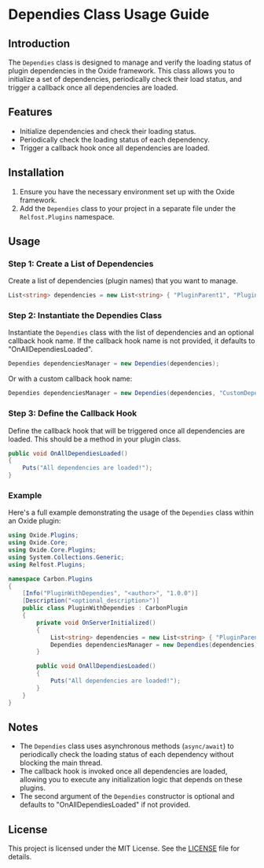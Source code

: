 
# Dependies Class Usage Guide

## Introduction

The `Dependies` class is designed to manage and verify the loading status of plugin dependencies in the Oxide framework. This class allows you to initialize a set of dependencies, periodically check their load status, and trigger a callback once all dependencies are loaded.

## Features

- Initialize dependencies and check their loading status.
- Periodically check the loading status of each dependency.
- Trigger a callback hook once all dependencies are loaded.

## Installation

1. Ensure you have the necessary environment set up with the Oxide framework.
2. Add the `Dependies` class to your project in a separate file under the `Relfost.Plugins` namespace.

## Usage

### Step 1: Create a List of Dependencies

Create a list of dependencies (plugin names) that you want to manage.

```csharp
List<string> dependencies = new List<string> { "PluginParent1", "PluginParent2" };
```

### Step 2: Instantiate the Dependies Class

Instantiate the `Dependies` class with the list of dependencies and an optional callback hook name. If the callback hook name is not provided, it defaults to "OnAllDependiesLoaded".

```csharp
Dependies dependenciesManager = new Dependies(dependencies);
```

Or with a custom callback hook name:

```csharp
Dependies dependenciesManager = new Dependies(dependencies, "CustomDependiesLoaded");
```

### Step 3: Define the Callback Hook

Define the callback hook that will be triggered once all dependencies are loaded. This should be a method in your plugin class.

```csharp
public void OnAllDependiesLoaded()
{
    Puts("All dependencies are loaded!");
}
```

### Example

Here's a full example demonstrating the usage of the `Dependies` class within an Oxide plugin:

```csharp
using Oxide.Plugins;
using Oxide.Core;
using Oxide.Core.Plugins;
using System.Collections.Generic;
using Relfost.Plugins;

namespace Carbon.Plugins
{
    [Info("PluginWithDependies", "<author>", "1.0.0")]
    [Description("<optional_description>")]
    public class PluginWithDependies : CarbonPlugin
    {
        private void OnServerInitialized()
        {
            List<string> dependencies = new List<string> { "PluginParent1", "PluginParent2" };
            Dependies dependenciesManager = new Dependies(dependencies);
        }

        public void OnAllDependiesLoaded()
        {
            Puts("All dependencies are loaded!");
        }
    }
}
```

## Notes

- The `Dependies` class uses asynchronous methods (`async/await`) to periodically check the loading status of each dependency without blocking the main thread.
- The callback hook is invoked once all dependencies are loaded, allowing you to execute any initialization logic that depends on these plugins.
- The second argument of the `Dependies` constructor is optional and defaults to "OnAllDependiesLoaded" if not provided.

## License

This project is licensed under the MIT License. See the [LICENSE](LICENSE) file for details.
